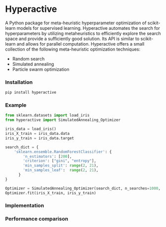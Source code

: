 # Hyperactive
A Python package for meta-heuristic hyperparameter optimization of scikit-learn models for supervised learning. Hyperactive automates the search for hyperparameters by utilizing metaheuristics to efficiently explore the search space and provide a sufficiently good solution. Its API is similar to scikit-learn and allows for parallel computation. Hyperactive offers a small collection of the following meta-heuristic optimization techniques:
  - Random search
  - Simulated annealing
  - Particle swarm optimization

### Installation
```python
pip install hyperactive
```

### Example
```python
from sklearn.datasets import load_iris
from hyperactive import SimulatedAnnealing_Optimizer

iris_data = load_iris()
iris_X_train = iris_data.data
iris_y_train = iris_data.target

search_dict = {
    'sklearn.ensemble.RandomForestClassifier': {
        'n_estimators': [200],
        'criterion': ["gini", "entropy"],
        'min_samples_split': range(2, 21),
        'min_samples_leaf':  range(2, 21),
      }
}

Optimizer = SimulatedAnnealing_Optimizer(search_dict, n_searches=1000, scoring='accuracy', n_jobs=1)
Optimizer.fit(iris_X_train, iris_y_train)
```

### Implementation

### Performance comparison
